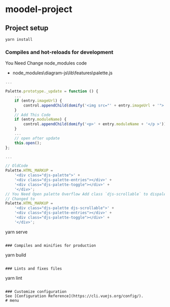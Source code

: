 # moodel-project

## Project setup

```
yarn install
```

### Compiles and hot-reloads for development

You Need Change node_modules code

+ node_modules\diagram-js\lib\features\palette.js

```javascript
...

Palette.prototype._update = function () {
    ...
    if (entry.imageUrl) {
        control.appendChild(domify('<img src="' + entry.imageUrl + '">'));
    }
    // Add This Code
    if (entry.moduleName) {
        control.appendChild(domify('<p>' + entry.moduleName + '</p >'));
    }
    ...
    // open after update
    this.open();
};

...

// OldCode 
Palette.HTML_MARKUP =
    '<div class="djs-palette">' +
    '<div class="djs-palette-entries"></div>' +
    '<div class="djs-palette-toggle"></div>' +
    '</div>';
// You Need Open palette Overflow Add class `djs-scrollable` to dispalette
// Changed to
Palette.HTML_MARKUP =
    '<div class="djs-palette djs-scrollable">' +
    '<div class="djs-palette-entries"></div>' +
    '<div class="djs-palette-toggle"></div>' +
    '</div>';
```

yarn serve

```

### Compiles and minifies for production
```

yarn build

```

### Lints and fixes files
```

yarn lint

```

### Customize configuration
See [Configuration Reference](https://cli.vuejs.org/config/).
# menu
